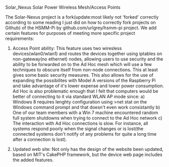 Solar_Nexus
Solar Power Wireless Mesh/Access Points

The Solar-Nexus project is a fork(update:most likely not 'forked' correctly according to some reading I just did on how to correctly fork projects on Github) of the HSMM-Pi by github.com/urlgrey/hsmm-pi project. We add certain features for purposes of meeting more specific project requirements:

1) Access Point ability:
	This feature uses two wiresless devices(wlan0/wlan1) and routes the devices together using iptables on non-gateway(no ethernet) nodes, allowing users to use security and the ability to be forwarded on to the Ad Hoc mesh which will use a few techniques to obscure itself from non-node connections. This at least gives some basic security measures. This also allows for the use of expanding the possibilites with Model A versions of the Raspberry Pi and take advantage of it's lower expense and lower power consumption. 
Ad Hoc is also problematic enough that I felt that computers would be better of connecting to it via standard WLAN AP mode since:
	a) Windows 8 requires lenghty configuration using >net stat on the Windows command prompt and that doesn't even work consistantly
	b) One of our team members with a Win 7 machine encountered random full system shutdowns when trying to connect to the Ad Hoc network
	c) The interaction with Ad Hoc connections is slow. For instance, all systems respond poorly when the signal changes or is lost(the connected systems don't notify of any problems for quite a long time after a connection is lost).
	
2) Updated web site:
	Not only has the design of the website been updated, based on MIT's CakePHP framework, but the device web page includes the added features. 
